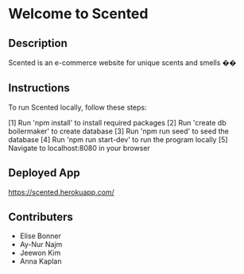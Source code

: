 # Welcome to Scented

## Description
Scented is an e-commerce website for unique scents and smells ��

## Instructions
To run Scented locally, follow these steps:

[1] Run 'npm install' to install required packages
[2] Run 'create db boilermaker' to create database
[3] Run 'npm run seed' to seed the database
[4] Run 'npm run start-dev' to run the program locally
[5] Navigate to localhost:8080 in your browser

## Deployed App
https://scented.herokuapp.com/

## Contributers
* Elise Bonner
* Ay-Nur Najm
* Jeewon Kim
* Anna Kaplan
